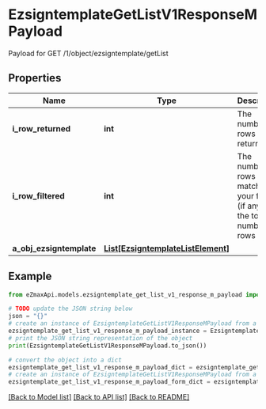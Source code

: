 # EzsigntemplateGetListV1ResponseMPayload

Payload for GET /1/object/ezsigntemplate/getList

## Properties

Name | Type | Description | Notes
------------ | ------------- | ------------- | -------------
**i_row_returned** | **int** | The number of rows returned | 
**i_row_filtered** | **int** | The number of rows matching your filters (if any) or the total number of rows | 
**a_obj_ezsigntemplate** | [**List[EzsigntemplateListElement]**](EzsigntemplateListElement.md) |  | 

## Example

```python
from eZmaxApi.models.ezsigntemplate_get_list_v1_response_m_payload import EzsigntemplateGetListV1ResponseMPayload

# TODO update the JSON string below
json = "{}"
# create an instance of EzsigntemplateGetListV1ResponseMPayload from a JSON string
ezsigntemplate_get_list_v1_response_m_payload_instance = EzsigntemplateGetListV1ResponseMPayload.from_json(json)
# print the JSON string representation of the object
print(EzsigntemplateGetListV1ResponseMPayload.to_json())

# convert the object into a dict
ezsigntemplate_get_list_v1_response_m_payload_dict = ezsigntemplate_get_list_v1_response_m_payload_instance.to_dict()
# create an instance of EzsigntemplateGetListV1ResponseMPayload from a dict
ezsigntemplate_get_list_v1_response_m_payload_form_dict = ezsigntemplate_get_list_v1_response_m_payload.from_dict(ezsigntemplate_get_list_v1_response_m_payload_dict)
```
[[Back to Model list]](../README.md#documentation-for-models) [[Back to API list]](../README.md#documentation-for-api-endpoints) [[Back to README]](../README.md)


